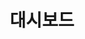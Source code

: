 ---
layout: tag-list
type: tag
title: 대시보드
slug: 대시보드
category: 분석 프로젝트
sidebar: true
order: 2
description: >
  제작했던 대시보드를 공유하는 공간입니다.
---